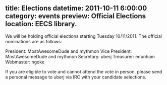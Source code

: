 title: Elections
datetime: 2011-10-11 6:00:00
category: events
preview: Official Elections
location: EECS library.
---
We will be holding official elections starting Tuesday 10/11/2011. The official nominations are as follows:

President: MostAwesomeDude and mythmon
Vice President: MostAwesomeDude and mythmon
Secretary: uberj
Treasurer: edunham
Webmaster: ngoke

If you are eligible to vote and cannot attend the vote in person, please send a personal message to uberj via IRC with your candidate selections.
